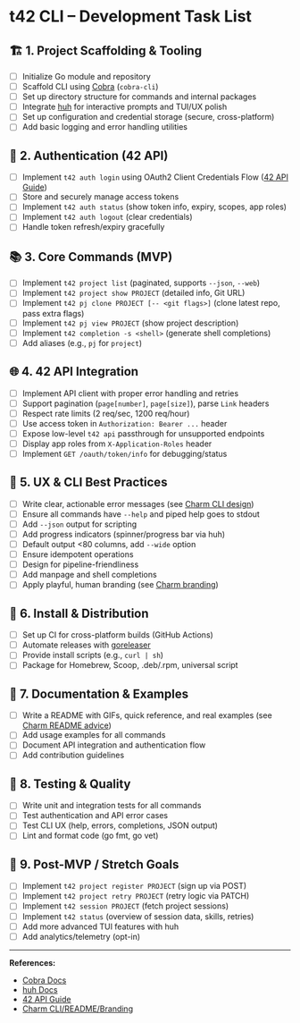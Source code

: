 # t42 CLI – Development Task List

## 🏗️ 1. Project Scaffolding & Tooling
- [ ] Initialize Go module and repository
- [ ] Scaffold CLI using [Cobra](https://github.com/spf13/cobra) (`cobra-cli`)
- [ ] Set up directory structure for commands and internal packages
- [ ] Integrate [huh](https://github.com/charmbracelet/huh) for interactive prompts and TUI/UX polish
- [ ] Set up configuration and credential storage (secure, cross-platform)
- [ ] Add basic logging and error handling utilities

## 🔑 2. Authentication (42 API)
- [ ] Implement `t42 auth login` using OAuth2 Client Credentials Flow ([42 API Guide](https://api.intra.42.fr/apidoc/guides/getting_started#make-basic-requests))
- [ ] Store and securely manage access tokens
- [ ] Implement `t42 auth status` (show token info, expiry, scopes, app roles)
- [ ] Implement `t42 auth logout` (clear credentials)
- [ ] Handle token refresh/expiry gracefully

## 📚 3. Core Commands (MVP)
- [ ] Implement `t42 project list` (paginated, supports `--json`, `--web`)
- [ ] Implement `t42 project show PROJECT` (detailed info, Git URL)
- [ ] Implement `t42 pj clone PROJECT [-- <git flags>]` (clone latest repo, pass extra flags)
- [ ] Implement `t42 pj view PROJECT` (show project description)
- [ ] Implement `t42 completion -s <shell>` (generate shell completions)
- [ ] Add aliases (e.g., `pj` for `project`)

## 🌐 4. 42 API Integration
- [ ] Implement API client with proper error handling and retries
- [ ] Support pagination (`page[number]`, `page[size]`), parse `Link` headers
- [ ] Respect rate limits (2 req/sec, 1200 req/hour)
- [ ] Use access token in `Authorization: Bearer ...` header
- [ ] Expose low-level `t42 api` passthrough for unsupported endpoints
- [ ] Display app roles from `X-Application-Roles` header
- [ ] Implement `GET /oauth/token/info` for debugging/status

## 🧩 5. UX & CLI Best Practices
- [ ] Write clear, actionable error messages (see [Charm CLI design](charm.md))
- [ ] Ensure all commands have `--help` and piped help goes to stdout
- [ ] Add `--json` output for scripting
- [ ] Add progress indicators (spinner/progress bar via huh)
- [ ] Default output <80 columns, add `--wide` option
- [ ] Ensure idempotent operations
- [ ] Design for pipeline-friendliness
- [ ] Add manpage and shell completions
- [ ] Apply playful, human branding (see [Charm branding](charm.md))

## 🚀 6. Install & Distribution
- [ ] Set up CI for cross-platform builds (GitHub Actions)
- [ ] Automate releases with [goreleaser](https://goreleaser.com/)
- [ ] Provide install scripts (e.g., `curl | sh`)
- [ ] Package for Homebrew, Scoop, .deb/.rpm, universal script

## 📖 7. Documentation & Examples
- [ ] Write a README with GIFs, quick reference, and real examples (see [Charm README advice](charm.md))
- [ ] Add usage examples for all commands
- [ ] Document API integration and authentication flow
- [ ] Add contribution guidelines

## 🧪 8. Testing & Quality
- [ ] Write unit and integration tests for all commands
- [ ] Test authentication and API error cases
- [ ] Test CLI UX (help, errors, completions, JSON output)
- [ ] Lint and format code (go fmt, go vet)

## 🏁 9. Post-MVP / Stretch Goals
- [ ] Implement `t42 project register PROJECT` (sign up via POST)
- [ ] Implement `t42 project retry PROJECT` (retry logic via PATCH)
- [ ] Implement `t42 session PROJECT` (fetch project sessions)
- [ ] Implement `t42 status` (overview of session data, skills, retries)
- [ ] Add more advanced TUI features with huh
- [ ] Add analytics/telemetry (opt-in)

---

**References:**
- [Cobra Docs](https://github.com/spf13/cobra)
- [huh Docs](https://github.com/charmbracelet/huh)
- [42 API Guide](https://api.intra.42.fr/apidoc/guides/getting_started)
- [Charm CLI/README/Branding](charm.md) 